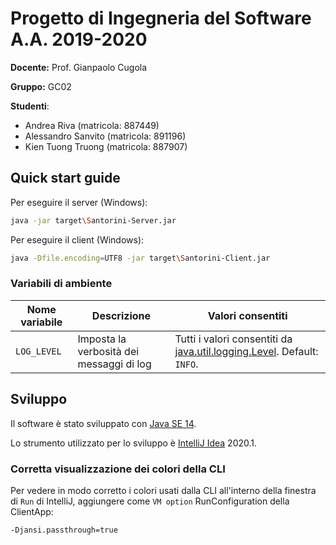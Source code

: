 # Progetto di Ingegneria del Software A.A. 2019-2020

**Docente:** Prof. Gianpaolo Cugola

**Gruppo:** GC02

**Studenti**:
- Andrea Riva (matricola: 887449)
- Alessandro Sanvito (matricola: 891196)
- Kien Tuong Truong (matricola: 887907)

## Quick start guide

Per eseguire il server (Windows):
```bash
java -jar target\Santorini-Server.jar
```

Per eseguire il client (Windows):
```bash
java -Dfile.encoding=UTF8 -jar target\Santorini-Client.jar
```

### Variabili di ambiente

| Nome variabile | Descrizione | Valori consentiti |
| -------------- | ----------- | ----------------- |
| `LOG_LEVEL` | Imposta la verbosità dei messaggi di log | Tutti i valori consentiti da [java.util.logging.Level](https://docs.oracle.com/en/java/javase/14/docs/api/java.logging/java/util/logging/Level.html). Default: `INFO`. |

## Sviluppo

Il software è stato sviluppato con [Java SE 14](https://docs.oracle.com/en/java/javase/14/).

Lo strumento utilizzato per lo sviluppo è [IntelliJ Idea](https://www.jetbrains.com/idea/) 2020.1.

### Corretta visualizzazione dei colori della CLI

Per vedere in modo corretto i colori usati dalla CLI all'interno della finestra di `Run` di IntelliJ, aggiungere come `VM option` RunConfiguration della ClientApp:

```
-Djansi.passthrough=true
```
